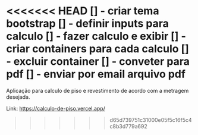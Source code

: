 <<<<<<< HEAD
[] - criar tema bootstrap
[] - definir inputs para calculo
[] - fazer calculo e exibir
[] - criar containers para cada calculo
[] - excluir container
[] - conveter para pdf
[] - enviar por email arquivo pdf
=======
Aplicação para calculo de piso e revestimento de acordo com a metragem desejada.

Link: https://calculo-de-piso.vercel.app/
>>>>>>> d65d739751c31000e05f5c16f5c4c8b3d779a692
